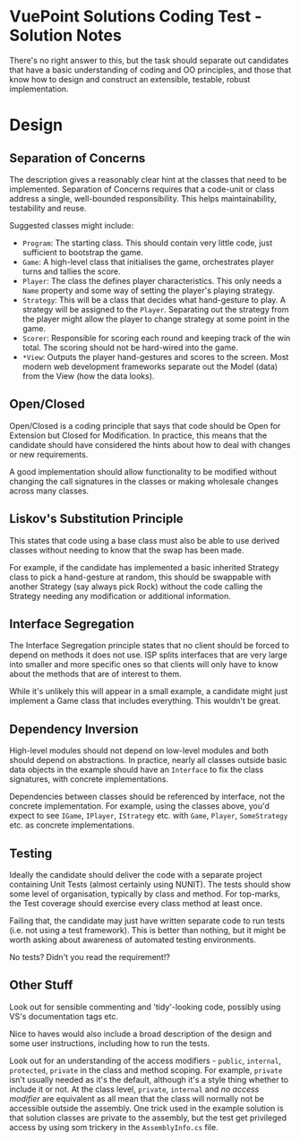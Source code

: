 # VuePoint Solutions Coding Test - Solution Notes
There's no right answer to this, but the task should separate out candidates that have a basic understanding of coding and OO principles, and those that know how to design and construct an extensible, testable, robust implementation.

# Design
## Separation of Concerns
The description gives a reasonably clear hint at the classes that need to be implemented. Separation of Concerns requires that a code-unit or class address a single, well-bounded responsibility. This helps maintainability, testability and reuse.

Suggested classes might include:
- `Program`: The starting class. This should contain very little code, just sufficient to bootstrap the game.
- `Game`: A high-level class that initialises the game, orchestrates player turns and tallies the score.
- `Player`: The class the defines player characteristics. This only needs a `Name` property and some way of setting the player's playing strategy.
- `Strategy`: This will be a class that decides what hand-gesture to play. A strategy will be assigned to the `Player`. Separating out the strategy from the player might allow the player to change strategy at some point in the game.
- `Scorer`: Responsible for scoring each round and keeping track of the win total. The scoring should not be hard-wired into the game.
- `*View`: Outputs the player hand-gestures and scores to the screen. Most modern web development frameworks separate out the Model (data) from the View (how the data looks).

## Open/Closed
Open/Closed is a coding principle that says that code should be Open for Extension but Closed for Modification. In practice, this means that the candidate should have considered the hints about how to deal with changes or new requirements. 

A good implementation should allow functionality to be modified without changing the call signatures in the classes or making wholesale changes across many classes.

## Liskov's Substitution Principle
This states that code using a base class must also be able to use derived classes without needing to know that the swap has been made. 

For example, if the candidate has implemented a basic inherited Strategy class to pick a hand-gesture at random, this should be swappable with another Strategy (say always pick Rock) without the code calling the Strategy needing any modification or additional information.

## Interface Segregation
The Interface Segregation principle states that no client should be forced to depend on methods it does not use. ISP splits interfaces that are very large into smaller and more specific ones so that clients will only have to know about the methods that are of interest to them.

While it's unlikely this will appear in a small example, a candidate might just implement a Game class that includes everything. This wouldn't be great.

## Dependency Inversion
High-level modules should not depend on low-level modules and both should depend on abstractions. In practice, nearly all classes outside basic data objects in the example should have an `Interface` to fix the class signatures, with concrete implementations. 

Dependencies between classes should be referenced by interface, not the concrete implementation. For example, using the classes above, you'd expect to see `IGame`, `IPlayer`, `IStrategy` etc. with `Game`, `Player`, `SomeStrategy` etc. as concrete implementations. 

## Testing
Ideally the candidate should deliver the code with a separate project containing Unit Tests (almost certainly using NUNIT). The tests should show some level of organisation, typically by class and method. For top-marks, the Test coverage should exercise every class method at least once.

Failing that, the candidate may just have written separate code to run tests (i.e. not using a test framework). This is better than nothing, but it might be worth asking about awareness of automated testing environments.

No tests? Didn't you read the requirement!?

## Other Stuff
Look out for sensible commenting and 'tidy'-looking code, possibly using VS's documentation tags etc.

Nice to haves would also include a broad description of the design and some user instructions, including how to run the tests.

Look out for an understanding of the access modifiers - `public`, `internal`, `protected`, `private` in the class and method scoping. For example, `private` isn't usually needed as it's the default, although it's a style thing whether to include it or not. At the class level, `private`, `internal` and *no access modifier* are equivalent as all mean that the class will normally not be accessible outside the assembly. One trick used in the example solution is that solution classes are private to the assembly, but the test get privileged access by using som trickery in the `AssemblyInfo.cs` file.
